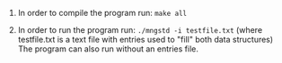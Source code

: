 1) In order to compile the program run: ```make all```

2) In order to run the program run: ```./mngstd -i testfile.txt``` (where testfile.txt is a text file with entries used to "fill" both data structures)
The program can also run without an entries file.
